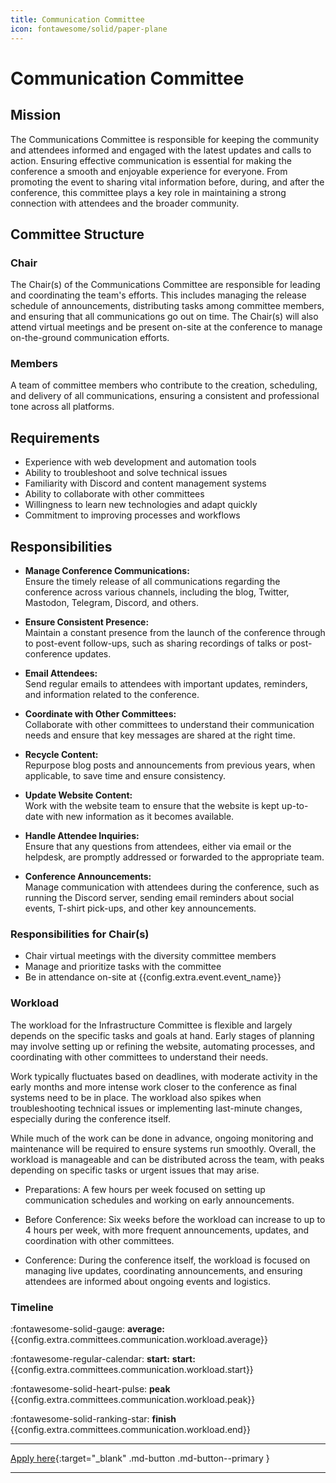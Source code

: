 ```yaml
---
title: Communication Committee
icon: fontawesome/solid/paper-plane
---
```


# Communication Committee

## Mission

The Communications Committee is responsible for keeping the community and attendees informed and engaged with the latest
updates and calls to action. Ensuring effective communication is essential for making the conference a smooth and
enjoyable experience for everyone. From promoting the event to sharing vital information before, during, and after the
conference, this committee plays a key role in maintaining a strong connection with attendees and the broader community.

## Committee Structure

### Chair

The Chair(s) of the Communications Committee are responsible for leading and coordinating the team's efforts. This
includes managing the release schedule of announcements, distributing tasks among committee members, and ensuring that
all communications go out on time. The Chair(s) will also attend virtual meetings and be present on-site at the
conference to manage on-the-ground communication efforts.

### Members

A team of committee members who contribute to the creation, scheduling, and delivery of all communications, ensuring a
consistent and professional tone across all platforms.

## Requirements

- Experience with web development and automation tools
- Ability to troubleshoot and solve technical issues
- Familiarity with Discord and content management systems
- Ability to collaborate with other committees
- Willingness to learn new technologies and adapt quickly
- Commitment to improving processes and workflows

## Responsibilities

- **Manage Conference Communications:**  
  Ensure the timely release of all communications regarding the conference across various channels, including the blog,
  Twitter, Mastodon, Telegram, Discord, and others.

- **Ensure Consistent Presence:**  
  Maintain a constant presence from the launch of the conference through to post-event follow-ups, such as sharing
  recordings of talks or post-conference updates.

- **Email Attendees:**  
  Send regular emails to attendees with important updates, reminders, and information related to the conference.

- **Coordinate with Other Committees:**  
  Collaborate with other committees to understand their communication needs and ensure that key messages are shared at
  the right time.

- **Recycle Content:**  
  Repurpose blog posts and announcements from previous years, when applicable, to save time and ensure consistency.

- **Update Website Content:**  
  Work with the website team to ensure that the website is kept up-to-date with new information as it becomes available.

- **Handle Attendee Inquiries:**  
  Ensure that any questions from attendees, either via email or the helpdesk, are promptly addressed or forwarded to the
  appropriate team.

- **Conference Announcements:**  
  Manage communication with attendees during the conference, such as running the Discord server, sending email reminders
  about social events, T-shirt pick-ups, and other key announcements.

### Responsibilities for Chair(s)

* Chair virtual meetings with the diversity committee members
* Manage and prioritize tasks with the committee
* Be in attendance on-site at {{config.extra.event.event_name}}

### Workload

The workload for the Infrastructure Committee is flexible and largely depends on the specific tasks and goals at hand.
Early stages of planning may involve setting up or refining the website, automating processes, and coordinating with
other committees to understand their needs.

Work typically fluctuates based on deadlines, with moderate activity in the early months and more intense work closer to
the conference as final systems need to be in place. The workload also spikes when troubleshooting technical issues or
implementing last-minute changes, especially during the conference itself.

While much of the work can be done in advance, ongoing monitoring and maintenance will be required to ensure systems run
smoothly. Overall, the workload is manageable and can be distributed across the team, with peaks depending on specific
tasks or urgent issues that may arise.

* Preparations: A few hours per week focused on setting up communication schedules and working on early announcements.

* Before Conference: Six weeks before the workload can increase to up to 4 hours per week, with more frequent
  announcements, updates, and coordination with other committees.

* Conference: During the conference itself, the workload is focused on managing live updates, coordinating
  announcements, and ensuring attendees are informed about ongoing events and logistics.

### Timeline

:fontawesome-solid-gauge:  **average:**{{config.extra.committees.communication.workload.average}}

:fontawesome-regular-calendar:  **start:** **start:**{{config.extra.committees.communication.workload.start}}

:fontawesome-solid-heart-pulse: **peak** {{config.extra.committees.communication.workload.peak}}

:fontawesome-solid-ranking-star: **finish** {{config.extra.committees.communication.workload.end}}

---

[Apply here]({{config.extra.event.apply_url_committees}}){:target="_blank" .md-button .md-button--primary }

---